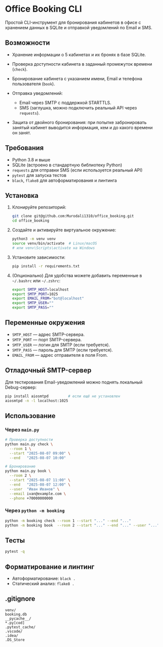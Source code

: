 # Office Booking CLI

Простой CLI-инструмент для бронирования кабинетов в офисе с хранением данных в SQLite и отправкой уведомлений по Email и SMS.

## Возможности

* Хранение информации о 5 кабинетах и их бронях в базе SQLite.
* Проверка доступности кабинета в заданный промежуток времени (`check`).
* Бронирование кабинета с указанием имени, Email и телефона пользователя (`book`).
* Отправка уведомлений:

  * Email через SMTP с поддержкой STARTTLS.
  * SMS (заглушка, можно подключить реальный API через `requests`).
* Защита от двойного бронирования: при попытке забронировать занятый кабинет выводится информация, кем и до какого времени он занят.

## Требования

* Python 3.8 и выше
* SQLite (встроено в стандартную библиотеку Python)
* `requests` для отправки SMS (если используется реальный API)
* `pytest` для запуска тестов
* `black`, `flake8` для автоформатирования и линтинга

## Установка

1. Клонируйте репозиторий:

   ```bash
   git clone git@github.com:Murodali1310/office_booking.git
   cd office_booking
   ```

2. Создайте и активируйте виртуальное окружение:

   ```bash
   python3 -m venv venv
   source venv/bin/activate  # Linux/macOS
   # или venv\Scripts\activate на Windows
   ```

3. Установите зависимости:

   ```bash
   pip install -r requirements.txt
   ```

4. (Опционально) Для удобства можете добавить переменные в `~/.bashrc` или `~/.zshrc`:

   ```bash
   export SMTP_HOST=localhost
   export SMTP_PORT=1025
   export EMAIL_FROM="bot@localhost"
   export SMTP_USER=""
   export SMTP_PASS=""
   ```

## Переменные окружения

* `SMTP_HOST` — адрес SMTP-сервера.
* `SMTP_PORT` — порт SMTP-сервера.
* `SMTP_USER` — логин для SMTP (если требуется).
* `SMTP_PASS` — пароль для SMTP (если требуется).
* `EMAIL_FROM` — адрес отправителя в поля From.

## Отладочный SMTP-сервер

Для тестирования Email-уведомлений можно поднять локальный Debug-сервер:

```bash
pip install aiosmtpd         # если ещё не установлен
aiosmtpd -n -l localhost:1025
```

## Использование

### Через `main.py`

```bash
# Проверка доступности
python main.py check \
  --room 1 \
  --start "2025-08-07 09:00" \
  --end   "2025-08-07 10:00"

# Бронирование
python main.py book \
  --room 2 \
  --start "2025-08-07 11:00" \
  --end   "2025-08-07 12:00" \
  --user  "Иван Иванов" \
  --email ivan@example.com \
  --phone +70000000000
```

### Через `python -m booking`

```bash
python -m booking check --room 1 --start "..." --end "..."
python -m booking book  --room 2 --start "..." --end "..." --user "..." --email "..." --phone "..."
```

## Тесты

```bash
pytest -q
```

## Форматирование и линтинг

* Автоформатирование: `black .`
* Статический анализ: `flake8 .`

## .gitignore

```
venv/
booking.db
__pycache__/
*.py[cod]
.pytest_cache/
.vscode/
.idea/
.DS_Store
```